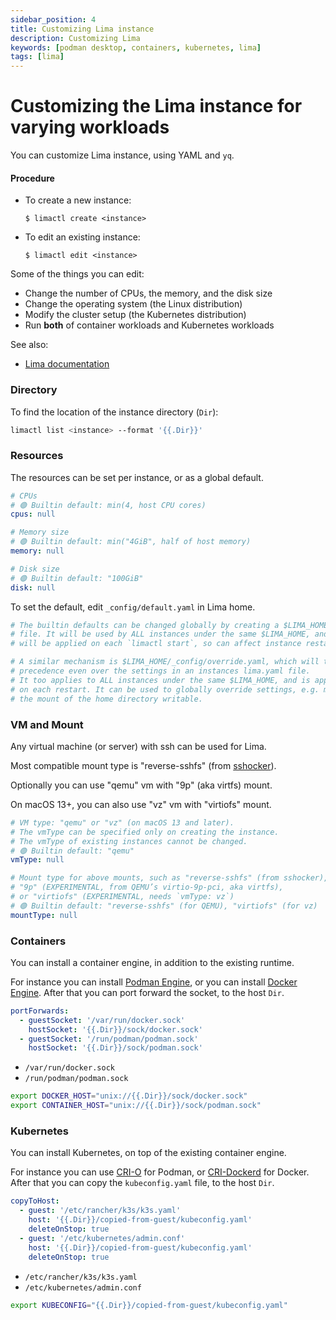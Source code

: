 ```yaml
---
sidebar_position: 4
title: Customizing Lima instance
description: Customizing Lima
keywords: [podman desktop, containers, kubernetes, lima]
tags: [lima]
---
```


# Customizing the Lima instance for varying workloads

You can customize Lima instance, using YAML and `yq`.

#### Procedure

- To create a new instance:

  ```shell-session
  $ limactl create <instance>
  ```

- To edit an existing instance:

  ```shell-session
  $ limactl edit <instance>
  ```

Some of the things you can edit:

- Change the number of CPUs, the memory, and the disk size
- Change the operating system (the Linux distribution)
- Modify the cluster setup (the Kubernetes distribution)
- Run **both** of container workloads and Kubernetes workloads

See also:

- [Lima documentation](https://lima-vm.io/docs/)

### Directory

To find the location of the instance directory (`Dir`):

```bash
limactl list <instance> --format '{{.Dir}}'
```

### Resources

The resources can be set per instance, or as a global default.

```yaml
# CPUs
# 🟢 Builtin default: min(4, host CPU cores)
cpus: null

# Memory size
# 🟢 Builtin default: min("4GiB", half of host memory)
memory: null

# Disk size
# 🟢 Builtin default: "100GiB"
disk: null
```

To set the default, edit `_config/default.yaml` in Lima home.

```yaml
# The builtin defaults can be changed globally by creating a $LIMA_HOME/_config/default.yaml
# file. It will be used by ALL instances under the same $LIMA_HOME, and it
# will be applied on each `limactl start`, so can affect instance restarts.

# A similar mechanism is $LIMA_HOME/_config/override.yaml, which will take
# precedence even over the settings in an instances lima.yaml file.
# It too applies to ALL instances under the same $LIMA_HOME, and is applied
# on each restart. It can be used to globally override settings, e.g. make
# the mount of the home directory writable.
```

### VM and Mount

Any virtual machine (or server) with ssh can be used for Lima.

Most compatible mount type is "reverse-sshfs" (from [sshocker](https://github.com/lima-vm/sshocker)).

Optionally you can use "qemu" vm with "9p" (aka virtfs) mount.

On macOS 13+, you can also use "vz" vm with "virtiofs" mount.

```yaml
# VM type: "qemu" or "vz" (on macOS 13 and later).
# The vmType can be specified only on creating the instance.
# The vmType of existing instances cannot be changed.
# 🟢 Builtin default: "qemu"
vmType: null

# Mount type for above mounts, such as "reverse-sshfs" (from sshocker),
# "9p" (EXPERIMENTAL, from QEMU’s virtio-9p-pci, aka virtfs),
# or "virtiofs" (EXPERIMENTAL, needs `vmType: vz`)
# 🟢 Builtin default: "reverse-sshfs" (for QEMU), "virtiofs" (for vz)
mountType: null
```

### Containers

You can install a container engine, in addition to the existing runtime.

For instance you can install [Podman Engine](https://github.com/containers/podman),
or you can install [Docker Engine](https://github.com/docker/docker).
After that you can port forward the socket, to the host `Dir`.

```yaml
portForwards:
  - guestSocket: '/var/run/docker.sock'
    hostSocket: '{{.Dir}}/sock/docker.sock'
  - guestSocket: '/run/podman/podman.sock'
    hostSocket: '{{.Dir}}/sock/podman.sock'
```

- `/var/run/docker.sock`
- `/run/podman/podman.sock`

```bash
export DOCKER_HOST="unix://{{.Dir}}/sock/docker.sock"
export CONTAINER_HOST="unix://{{.Dir}}/sock/podman.sock"
```

### Kubernetes

You can install Kubernetes, on top of the existing container engine.

For instance you can use [CRI-O](https://github.com/cri-o/cri-o) for Podman,
or [CRI-Dockerd](https://github.com/Mirantis/cri-dockerd) for Docker.
After that you can copy the `kubeconfig.yaml` file, to the host `Dir`.

```yaml
copyToHost:
  - guest: '/etc/rancher/k3s/k3s.yaml'
    host: '{{.Dir}}/copied-from-guest/kubeconfig.yaml'
    deleteOnStop: true
  - guest: '/etc/kubernetes/admin.conf'
    host: '{{.Dir}}/copied-from-guest/kubeconfig.yaml'
    deleteOnStop: true
```

- `/etc/rancher/k3s/k3s.yaml`
- `/etc/kubernetes/admin.conf`

```bash
export KUBECONFIG="{{.Dir}}/copied-from-guest/kubeconfig.yaml"
```
